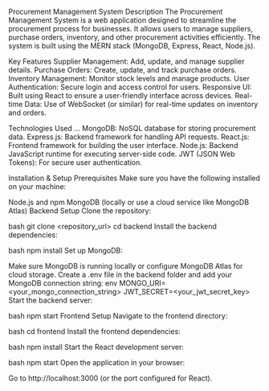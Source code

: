 Procurement Management System
Description
The Procurement Management System is a web application designed to streamline the procurement process for businesses. It allows users to manage suppliers, purchase orders, inventory, and other procurement activities efficiently. The system is built using the MERN stack (MongoDB, Express, React, Node.js).

Key Features
Supplier Management: Add, update, and manage supplier details.
Purchase Orders: Create, update, and track purchase orders.
Inventory Management: Monitor stock levels and manage products.
User Authentication: Secure login and access control for users.
Responsive UI: Built using React to ensure a user-friendly interface across devices.
Real-time Data: Use of WebSocket (or similar) for real-time updates on inventory and orders.


Technologies Used
...
MongoDB: NoSQL database for storing procurement data.
Express.js: Backend framework for handling API requests.
React.js: Frontend framework for building the user interface.
Node.js: Backend JavaScript runtime for executing server-side code.
JWT (JSON Web Tokens): For secure user authentication.


Installation & Setup
Prerequisites
Make sure you have the following installed on your machine:

Node.js and npm
MongoDB (locally or use a cloud service like MongoDB Atlas)
Backend Setup
Clone the repository:

bash
git clone <repository_url>
cd backend
Install the backend dependencies:

bash
npm install
Set up MongoDB:

Make sure MongoDB is running locally or configure MongoDB Atlas for cloud storage.
Create a .env file in the backend folder and add your MongoDB connection string:
env
MONGO_URI=<your_mongo_connection_string>
JWT_SECRET=<your_jwt_secret_key>
Start the backend server:

bash
npm start
Frontend Setup
Navigate to the frontend directory:

bash
cd frontend
Install the frontend dependencies:

bash
npm install
Start the React development server:

bash
npm start
Open the application in your browser:

Go to http://localhost:3000 (or the port configured for React).
